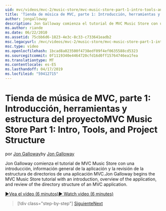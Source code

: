 ```yaml
---
uid: mvc/videos/mvc-2/music-store/mvc-music-store-part-1-intro-tools-and-project-structure
title: 'Tienda de música de MVC, parte 1: Introducción, herramientas y estructura del proyecto | Microsoft Docs'
author: jongalloway
description: Jon Galloway comienza el tutorial de MVC Music Store con una introducción, información general de la aplicación y la revisión de la estructura de directorios de una aplicación MVC...
ms.author: riande
ms.date: 06/22/2010
ms.assetid: 75cbb6d6-1823-4e3c-8c33-c733641eadb2
msc.legacyurl: /mvc/videos/mvc-2/music-store/mvc-music-store-part-1-intro-tools-and-project-structure
msc.type: video
ms.openlocfilehash: 1bcad8a023500f4738edf09f4ef0635588cd5323
ms.sourcegitcommit: 0f1119340e4464720cfd16d0ff15764746ea1fea
ms.translationtype: MT
ms.contentlocale: es-ES
ms.lasthandoff: 04/17/2019
ms.locfileid: "59412715"
---
```

# <a name="mvc-music-store-part-1-intro-tools-and-project-structure"></a><span data-ttu-id="714cb-103">Tienda de música de MVC, parte 1: Introducción, herramientas y estructura del proyecto</span><span class="sxs-lookup"><span data-stu-id="714cb-103">MVC Music Store Part 1: Intro, Tools, and Project Structure</span></span>

<span data-ttu-id="714cb-104">por [Jon Galloway](https://github.com/jongalloway)</span><span class="sxs-lookup"><span data-stu-id="714cb-104">by [Jon Galloway](https://github.com/jongalloway)</span></span>

<span data-ttu-id="714cb-105">Jon Galloway comienza el tutorial de MVC Music Store con una introducción, información general de la aplicación y la revisión de la estructura de directorios de una aplicación MVC.</span><span class="sxs-lookup"><span data-stu-id="714cb-105">Jon Galloway begins the MVC Music Store tutorial with an introduction, overview of the application, and review of the directory structure of an MVC application.</span></span>

[<span data-ttu-id="714cb-106">&#9654;Vea el vídeo (6 minutos)</span><span class="sxs-lookup"><span data-stu-id="714cb-106">&#9654; Watch video (6 minutes)</span></span>](https://channel9.msdn.com/Blogs/ASP-NET-Site-Videos/mvc-music-store-part-1-intro-tools-and-project-structure)

> [!div class="step-by-step"]
> [<span data-ttu-id="714cb-107">Siguiente</span><span class="sxs-lookup"><span data-stu-id="714cb-107">Next</span></span>](mvc-music-store-part-2-controllers.md)
